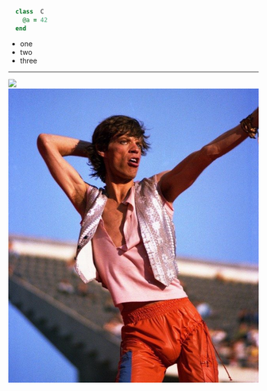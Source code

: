 ```ruby
  class  C
    @a = 42
  end
```

* one
* two
* three

<hr/>

<img src="assets/foo.jpg" />
<br />

<img src="assets/foo/bar/baz.jpg" />
